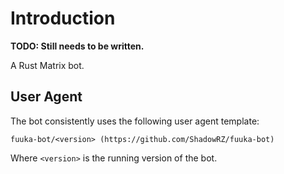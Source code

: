 # Introduction

**TODO: Still needs to be written.**

A Rust Matrix bot.

## User Agent

The bot consistently uses the following user agent template:

```
fuuka-bot/<version> (https://github.com/ShadowRZ/fuuka-bot)
```

Where `<version>` is the running version of the bot.